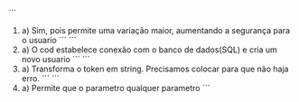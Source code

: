 ´´´
1) a) Sim, pois permite uma variação maior, aumentando a segurança para o usuario
´´´
´´´
2) a) O cod estabelece conexão com o banco de dados(SQL) e cria um novo usuario
´´´
´´´
3) a) Transforma o token em string. Precisamos colocar para que não haja erro.
´´´
´´´
7) a) Permite que o parametro qualquer parametro
´´´

